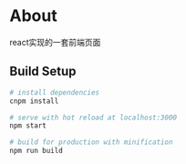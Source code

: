 # About
react实现的一套前端页面

## Build Setup

``` bash
# install dependencies
cnpm install

# serve with hot reload at localhost:3000
npm start

# build for production with minification
npm run build

```
